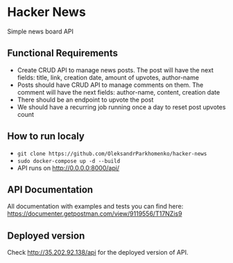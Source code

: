 # Hacker News
Simple news board API

## **Functional Requirements**

- Create CRUD API to manage news posts. The post will have the next fields: title, link, creation date, amount of upvotes, author-name
- Posts should have CRUD API to manage comments on them. The comment will have the next fields: author-name, content, creation date
- There should be an endpoint to upvote the post
- We should have a recurring job running once a day to reset post upvotes count

## How to run localy 

- ```git clone https://github.com/OleksandrParkhomenko/hacker-news```
- ```sudo docker-compose up -d --build```
- API runs on http://0.0.0.0:8000/api/

## API Documentation 
All documentation with examples and tests you can find here: https://documenter.getpostman.com/view/9119556/T17NZis9

## Deployed version 
Check http://35.202.92.138/api for the deployed version of API.
